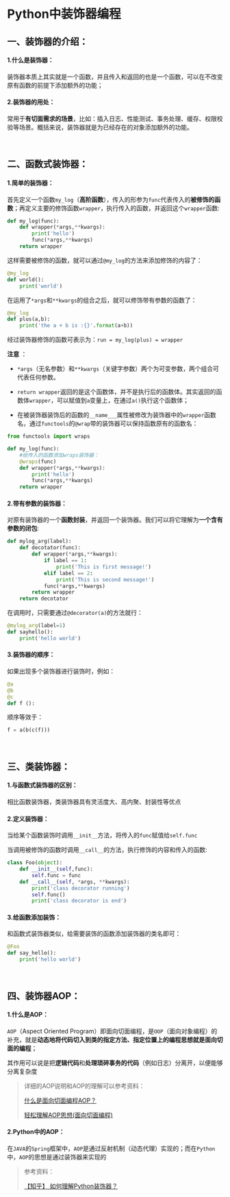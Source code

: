 # Python中装饰器编程


## 一、装饰器的介绍：

#### 1.什么是装饰器：

装饰器本质上其实就是一个函数，并且传入和返回的也是一个函数，可以在不改变原有函数的前提下添加额外的功能；

#### 2.装饰器的用处：

常用于**有切面需求的场景**，比如：插入日志、性能测试、事务处理、缓存、权限校验等场景。概括来说，装饰器就是为已经存在的对象添加额外的功能。

<br>

## 二、函数式装饰器：

#### 1.简单的装饰器：

首先定义一个函数`my_log`（**高阶函数**），传入的形参为`func`代表传入的**被修饰的函数**；再定义主要的修饰函数`wrapper`，执行传入的函数，并返回这个`wrapper`函数:

```python
def my_log(func):
    def wrapper(*args,**kwargs):
        print('hello')
        func(*args,**kwargs)
    return wrapper
```
这样需要被修饰的函数，就可以通过`@my_log`的方法来添加修饰的内容了：

```python
@my_log 
def world():
    print('world')
```
在运用了`*args`和`**kwargs`的组合之后，就可以修饰带有参数的函数了：

```python
@my_log 
def plus(a,b):
    print('the a + b is :{}'.format(a+b))
```

经过装饰器修饰的函数可表示为：`run = my_log(plus) = wrapper`

**注意** ：

- `*args`（无名参数）和`**kwargs`（关键字参数）两个为可变参数，两个组合可代表任何参数。

- `return wrapper`返回的是这个函数体，并不是执行后的函数体。其实返回的函数体`wrapper`，可以赋值到`a`变量上，在通过`a()`执行这个函数体；

- 在被装饰器装饰后的函数的`__name___`属性被修改为装饰器中的`wrapper`函数名，通过`functools`的`@wrap`带的装饰器可以保持函数原有的函数名：

```python
from functools import wraps

def my_log(func):
    #给传入的函数添加wraps装饰器：
    @wraps(func)
    def wrapper(*args,**kwargs):
        print('hello')
        func(*args,**kwargs)
    return wrapper
```

#### 2.带有参数的装饰器：

对原有装饰器的一个**函数封装**，并返回一个装饰器。我们可以将它理解为**一个含有参数的闭包**:

```python
def mylog_arg(label):
    def decotator(func):
        def wrapper(*args,**kwargs):
            if label == 1:
                print('This is first message!')
            elif label == 2:
                print('This is second message!')
            func(*args,**kwargs)
        return wrapper
    return decotator
```
在调用时，只需要通过`@decorator(a)`的方法就行：

```python
@mylog_arg(label=1)
def sayhello():
    print('hello world')
```
#### 3.装饰器的顺序：

如果出现多个装饰器进行装饰时，例如：

```python
@a
@b
@c
def f ():
```
顺序等效于：

```python
f = a(b(c(f)))
```
<br>

## 三、类装饰器：

#### 1.与函数式装饰器的区别：

相比函数装饰器，类装饰器具有灵活度大、高内聚、封装性等优点

#### 2.定义装饰器：

当给某个函数装饰时调用`__init__`方法，将传入的`func`赋值给`self.func`

当调用被修饰的函数时调用`__call__`的方法，执行修饰的内容和传入的函数:

```python
class Foo(object):
    def __init__(self,func):
        self.func = func    
    def __call__(self, *args, **kwargs):
        print('class decorator running')
        self.func()
        print('class decorator is end')
```
#### 3.给函数添加装饰：

和函数式装饰器类似，给需要装饰的函数添加装饰器的类名即可：

```python
@Foo 
def say_hello():
    print('hello world')
```
<br>

## 四、装饰器AOP：

#### 1.什么是AOP：

`AOP`（Aspect Oriented Program）即面向切面编程，是`OOP`（面向对象编程）的补充，就是**动态地将代码切入到类的指定方法、指定位置上的编程思想就是面向切面的编程**；

其作用可以说是把**逻辑代码**和**处理琐碎事务的代码**（例如日志）分离开，以便能够分离复杂度

>详细的AOP说明和AOP的理解可以参考资料：
>
>[什么是面向切面编程AOP？](https://www.zhihu.com/question/24863332)
>
> [轻松理解AOP思想(面向切面编程)](http://www.cnblogs.com/Wolfmanlq/p/6036019.html)

#### 2.Python中的AOP：

在`JAVA`的`Spring`框架中，`AOP`是通过反射机制（动态代理）实现的；而在`Python`中，`AOP`的思想是通过装饰器来实现的

>参考资料：
>
>[【知乎】 如何理解Python装饰器？](https://www.zhihu.com/question/26930016)